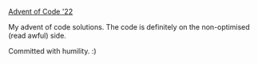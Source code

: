 [Advent of Code '22](https://adventofcode.com/2022)
  
  My advent of code solutions. The code is definitely on the non-optimised (read awful) side.
  
Committed with humility. :)
